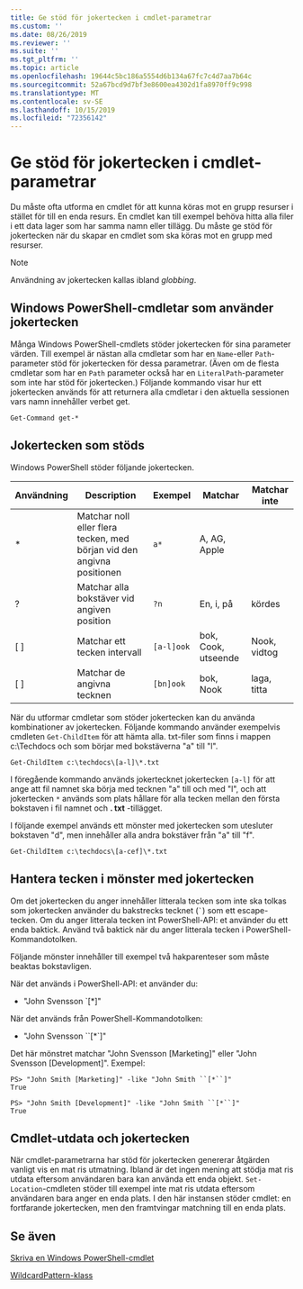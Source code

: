 ```yaml
---
title: Ge stöd för jokertecken i cmdlet-parametrar
ms.custom: ''
ms.date: 08/26/2019
ms.reviewer: ''
ms.suite: ''
ms.tgt_pltfrm: ''
ms.topic: article
ms.openlocfilehash: 19644c5bc186a5554d6b134a67fc7c4d7aa7b64c
ms.sourcegitcommit: 52a67bcd9d7bf3e8600ea4302d1fa8970ff9c998
ms.translationtype: MT
ms.contentlocale: sv-SE
ms.lasthandoff: 10/15/2019
ms.locfileid: "72356142"
---
```

# <a name="supporting-wildcard-characters-in-cmdlet-parameters"></a>Ge stöd för jokertecken i cmdlet-parametrar

Du måste ofta utforma en cmdlet för att kunna köras mot en grupp resurser i stället för till en enda resurs. En cmdlet kan till exempel behöva hitta alla filer i ett data lager som har samma namn eller tillägg. Du måste ge stöd för jokertecken när du skapar en cmdlet som ska köras mot en grupp med resurser.

> [!NOTE]
> Användning av jokertecken kallas ibland *globbing*.

## <a name="windows-powershell-cmdlets-that-use-wildcards"></a>Windows PowerShell-cmdletar som använder jokertecken

 Många Windows PowerShell-cmdlets stöder jokertecken för sina parameter värden. Till exempel är nästan alla cmdletar som har en `Name`-eller `Path`-parameter stöd för jokertecken för dessa parametrar. (Även om de flesta cmdletar som har en `Path` parameter också har en `LiteralPath`-parameter som inte har stöd för jokertecken.) Följande kommando visar hur ett jokertecken används för att returnera alla cmdletar i den aktuella sessionen vars namn innehåller verbet get.

 `Get-Command get-*`

## <a name="supported-wildcard-characters"></a>Jokertecken som stöds

Windows PowerShell stöder följande jokertecken.

| Användning |                             Description                             |  Exempel   |     Matchar      | Matchar inte |
| -------- | ------------------------------------------------------------------- | ---------- | ---------------- | -------------- |
| *        | Matchar noll eller flera tecken, med början vid den angivna positionen | `a*`       | A, AG, Apple     |                |
| ?        | Matchar alla bokstäver vid angiven position                     | `?n`       | En, i, på       | kördes            |
| [ ]      | Matchar ett tecken intervall                                       | `[a-l]ook` | bok, Cook, utseende | Nook, vidtog     |
| [ ]      | Matchar de angivna tecknen                                    | `[bn]ook`  | bok, Nook       | laga, titta     |

När du utformar cmdletar som stöder jokertecken kan du använda kombinationer av jokertecken. Följande kommando använder exempelvis cmdleten `Get-ChildItem` för att hämta alla. txt-filer som finns i mappen c:\Techdocs och som börjar med bokstäverna "a" till "l".

`Get-ChildItem c:\techdocs\[a-l]\*.txt`

I föregående kommando används jokertecknet jokertecken `[a-l]` för att ange att fil namnet ska börja med tecknen "a" till och med "l", och att jokertecken `*` används som plats hållare för alla tecken mellan den första bokstaven i fil namnet och **. txt** -tillägget.

I följande exempel används ett mönster med jokertecken som utesluter bokstaven "d", men innehåller alla andra bokstäver från "a" till "f".

`Get-ChildItem c:\techdocs\[a-cef]\*.txt`

## <a name="handling-literal-characters-in-wildcard-patterns"></a>Hantera tecken i mönster med jokertecken

Om det jokertecken du anger innehåller litterala tecken som inte ska tolkas som jokertecken använder du bakstrecks tecknet (`` ` ``) som ett escape-tecken. Om du anger litterala tecken int PowerShell-API: et använder du ett enda baktick. Använd två baktick när du anger litterala tecken i PowerShell-Kommandotolken.

Följande mönster innehåller till exempel två hakparenteser som måste beaktas bokstavligen.

När det används i PowerShell-API: et använder du:

- "John Svensson \`[*]"

När det används från PowerShell-Kommandotolken:

- "John Svensson \`\`[*\`]"

Det här mönstret matchar "John Svensson [Marketing]" eller "John Svensson [Development]". Exempel:

```
PS> "John Smith [Marketing]" -like "John Smith ``[*``]"
True

PS> "John Smith [Development]" -like "John Smith ``[*``]"
True
```

## <a name="cmdlet-output-and-wildcard-characters"></a>Cmdlet-utdata och jokertecken

När cmdlet-parametrarna har stöd för jokertecken genererar åtgärden vanligt vis en mat ris utmatning.
Ibland är det ingen mening att stödja mat ris utdata eftersom användaren bara kan använda ett enda objekt. `Set-Location`-cmdleten stöder till exempel inte mat ris utdata eftersom användaren bara anger en enda plats. I den här instansen stöder cmdlet: en fortfarande jokertecken, men den framtvingar matchning till en enda plats.

## <a name="see-also"></a>Se även

[Skriva en Windows PowerShell-cmdlet](./writing-a-windows-powershell-cmdlet.md)

[WildcardPattern-klass](/dotnet/api/system.management.automation.wildcardpattern)
